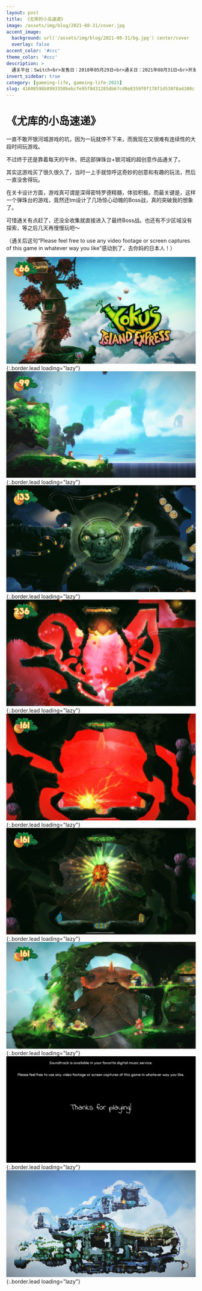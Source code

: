 ```yaml
---
layout: post
title: 《尤库的小岛速递》
image: /assets/img/blog/2021-08-31/cover.jpg
accent_image: 
  background: url('/assets/img/blog/2021-08-31/bg.jpg') center/cover
  overlay: false
accent_color: '#ccc'
theme_color: '#ccc'
description: >
  通关平台：Switch<br>发售日：2018年05月29日<br>通关日：2021年08月31日<br>开发商：Villa Gorilla<br>发行商：Team17
invert_sidebar: true
category: [gameing-life, gameing-life-2021]
slug: 41608598b8993350bebcfe95f8d31285db67cd0e8359f0f178f1d538f8ad380c
---
```


# 《尤库的小岛速递》

一直不敢开银河城游戏的坑，因为一玩就停不下来，而我现在又很难有连续性的大段时间玩游戏。

不过终于还是靠着每天的午休，把这部弹珠台+银河城的超创意作品通关了。

其实这游戏买了很久很久了，当时一上手就惊呼这奇妙的创意和有趣的玩法，然后一直没舍得玩。

在关卡设计方面，游戏真可谓是深得密特罗德精髓，体验积极。而最关键是，这样一个弹珠台的游戏，竟然还tm设计了几场惊心动魄的Boss战，真的突破我的想象了。

可惜通关有点赶了，还没全收集就直接进入了最终Boss战。也还有不少区域没有探索，等之后几天再慢慢玩吧～

（通关后这句“Please feel free to use any video footage or screen captures of this game in whatever way you like”感动到了，去你妈的日本人！）


![](/assets/img/blog/2021-08-31/1.jpg){:.border.lead loading="lazy"}
![](/assets/img/blog/2021-08-31/2.jpg){:.border.lead loading="lazy"}
![](/assets/img/blog/2021-08-31/3.jpg){:.border.lead loading="lazy"}
![](/assets/img/blog/2021-08-31/4.jpg){:.border.lead loading="lazy"}
![](/assets/img/blog/2021-08-31/5.jpg){:.border.lead loading="lazy"}
![](/assets/img/blog/2021-08-31/6.jpg){:.border.lead loading="lazy"}
![](/assets/img/blog/2021-08-31/7.jpg){:.border.lead loading="lazy"}
![](/assets/img/blog/2021-08-31/8.jpg){:.border.lead loading="lazy"}
![](/assets/img/blog/2021-08-31/9.jpg){:.border.lead loading="lazy"}

